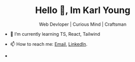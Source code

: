 <h1 align="center">Hello 👋, Im Karl Young</h1>

<p align="center" >Web Devloper | Curious Mind | Craftsman</p>


- 🌱 I’m currently learning TS, React, Tailwind

- 📫 How to reach me: [Email](mailto:karlyoung112@gmail.com), [LinkedIn](https://www.linkedin.com/in/karl-young-4846602a4).

-  

<!---
karl-young/karl-young is a ✨ special ✨ repository because its `README.md` (this file) appears on your GitHub profile.
You can click the Preview link to take a look at your changes.
--->
